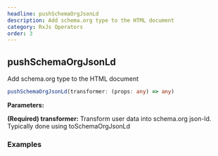 ```yaml
---
headline: pushSchemaOrgJsonLd
description: Add schema.org type to the HTML document
category: RxJs Operators
order: 3
---
```


## pushSchemaOrgJsonLd

<p class="lead">Add schema.org type to the HTML document</p>

```ts
pushSchemaOrgJsonLd(transformer: (props: any) => any)
```

__Parameters:__

<span class="text-primary">__(Required) transformer:__</span> Transform user data into schema.org json-ld.  Typically done using toSchemaOrgJsonLd

### __Examples__